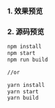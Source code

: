 ### 1. 效果预览

### 2. 源码预览

```bash
npm install
npm start
npm run build

//or

yarn install
yarn start
yarn build
```
